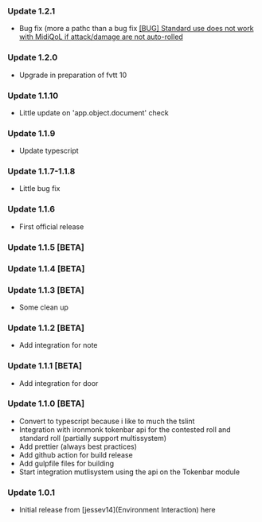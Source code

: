 ### Update 1.2.1

- Bug fix (more a pathc than a bug fix [[BUG] Standard use does not work with MidiQoL if attack/damage are not auto-rolled](https://github.com/p4535992/environment-interaction-multisystem/issues/1)

### Update 1.2.0

- Upgrade in preparation of fvtt 10

### Update 1.1.10

- Little update on 'app.object.document' check

### Update 1.1.9

- Update typescript

### Update 1.1.7-1.1.8

- Little bug fix

### Update 1.1.6

- First official release

### Update 1.1.5 [BETA]

### Update 1.1.4 [BETA]

### Update 1.1.3 [BETA]

- Some clean up

### Update 1.1.2 [BETA]

- Add integration for note

### Update 1.1.1 [BETA]

- Add integration for door

### Update 1.1.0 [BETA]

- Convert to typescript because i like to much the tslint
- Integration with ironmonk tokenbar api for the contested roll and standard roll (partially support multissystem)
- Add prettier (always best practices)
- Add github action for build release
- Add gulpfile files for building
- Start integration mutlisystem using the api on the Tokenbar module

### Update 1.0.1

- Initial release from [jessev14](Environment Interaction) here [](https://github.com/jessev14/environment-interaction)

